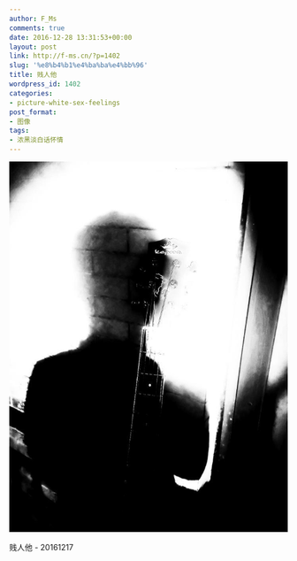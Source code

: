 ```yaml
---
author: F_Ms
comments: true
date: 2016-12-28 13:31:53+00:00
layout: post
link: http://f-ms.cn/?p=1402
slug: '%e8%b4%b1%e4%ba%ba%e4%bb%96'
title: 贱人他
wordpress_id: 1402
categories:
- picture-white-sex-feelings
post_format:
- 图像
tags:
- 浓黑淡白话怀情
---
```


![](/img/post/wp/2016/12/贱人他_20161217.jpg)


贱人他 - 20161217
